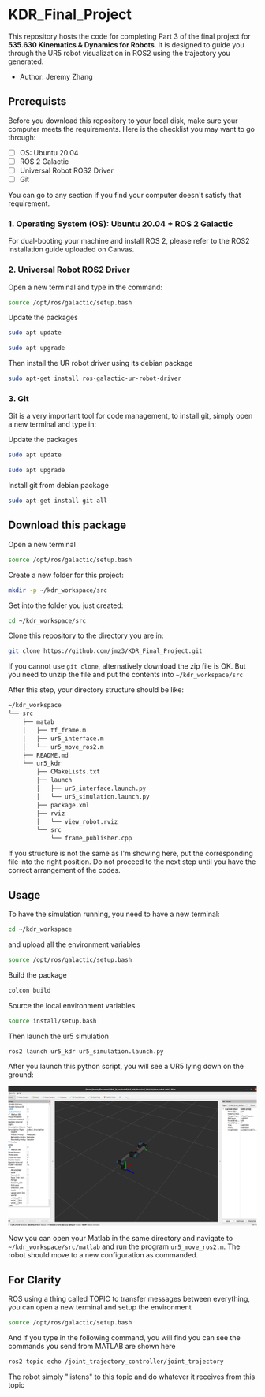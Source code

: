 # KDR_Final_Project 

This repository hosts the code for completing Part 3 of the final project for **535.630 Kinematics & Dynamics for Robots**. It is designed to guide you through the UR5 robot visualization in ROS2 using the trajectory you generated.

- Author: Jeremy Zhang

## Prerequists

Before you download this repository to your local disk, make sure your computer meets the requirements. Here is the checklist you may want to go through:

- [ ] OS: Ubuntu 20.04
- [ ] ROS 2 Galactic
- [ ] Universal Robot ROS2 Driver
- [ ] Git

You can go to any section if you find your computer doesn't satisfy that requirement. 

###  1. Operating System (OS): Ubuntu 20.04 + ROS 2 Galactic

For dual-booting your machine and install ROS 2, please refer to the ROS2 installation guide uploaded on Canvas.

### 2. Universal Robot ROS2 Driver

Open a new terminal and type in the command:

```bash
source /opt/ros/galactic/setup.bash
```

Update the packages

````bash
sudo apt update
````

```bash
sudo apt upgrade
```

Then install the UR robot driver using its debian package

```bash
sudo apt-get install ros-galactic-ur-robot-driver
```

### 3. Git

Git is a very important tool for code management, to install git, simply open a new terminal and type in:

Update the packages

````bash
sudo apt update
````

```bash
sudo apt upgrade
```

Install git from debian package

```bash
sudo apt-get install git-all
```



## Download this package

Open a new terminal

```bash
source /opt/ros/galactic/setup.bash
```

Create a new folder for this project:

```bash
mkdir -p ~/kdr_workspace/src
```

Get into the folder you just created:

```bash
cd ~/kdr_workspace/src
```

Clone this repository to the directory you are in:

```bash
git clone https://github.com/jmz3/KDR_Final_Project.git
```

If you cannot use `git clone`, alternatively download the zip file is OK. But you need to unzip the file and put the contents into  `~/kdr_workspace/src` 



After this step, your directory structure should be like:

```bash
~/kdr_workspace
└── src
    ├── matab
    │   ├── tf_frame.m
    │   ├── ur5_interface.m
    │   └── ur5_move_ros2.m
    ├── README.md
    └── ur5_kdr
        ├── CMakeLists.txt
        ├── launch
        │   ├── ur5_interface.launch.py
        │   └── ur5_simulation.launch.py
        ├── package.xml
        ├── rviz
        │   └── view_robot.rviz
        └── src
            └── frame_publisher.cpp

```

If you structure is not the same as I'm showing here, put the corresponding file into the right position. Do not proceed to the next step until you have the correct arrangement of the codes.



## Usage

To have the simulation running, you need to have a new terminal:

```bash
cd ~/kdr_workspace
```

and upload all the environment variables

```bash
source /opt/ros/galactic/setup.bash
```

Build the package

```bash
colcon build
```

Source the local environment variables

```bash
source install/setup.bash
```

Then launch the ur5 simulation

```bash	
ros2 launch ur5_kdr ur5_simulation.launch.py 
```

After you launch this python script, you will see a UR5 lying down on the ground:

![ur5 bringup](resources/ur5bringup.png)



Now you can open your Matlab in the same directory and navigate to `~/kdr_workspace/src/matlab` and run the program `ur5_move_ros2.m`. The robot should move to a new configuration as commanded.



## For Clarity

ROS using a thing called TOPIC to transfer messages between everything, you can open a new terminal and setup the environment

```bash
source /opt/ros/galactic/setup.bash
```

And if you type in the following command, you will find you can see the commands you send from MATLAB are shown here

```bash
ros2 topic echo /joint_trajectory_controller/joint_trajectory
```

The robot simply "listens" to this topic and do whatever it receives from this topic
